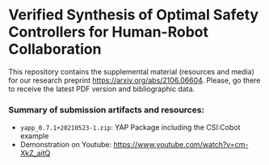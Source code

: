 # Verified Synthesis of Optimal Safety Controllers for Human-Robot Collaboration

This repository contains the supplemental material (resources and media) for our research preprint https://arxiv.org/abs/2106.06604. Please, go there to receive the latest PDF version and bibliographic data.

### Summary of submission artifacts and resources:

 * `yapp_0.7.1+20210523-1.zip`: YAP Package including the CSI:Cobot example 
 * Demonstration on Youtube: https://www.youtube.com/watch?v=cm-XkZ_aitQ
